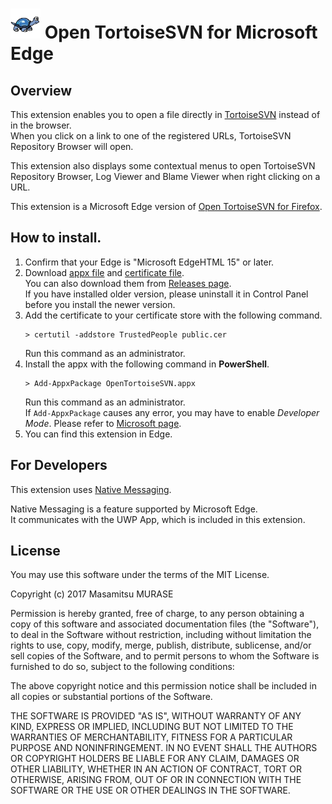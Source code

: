 # ![Open TortoiseSVN logo](https://raw.githubusercontent.com/masamitsu-murase/open_tortoise_svn_for_microsoft_edge/master/extension/icons/icon48.png) Open TortoiseSVN for Microsoft Edge

## Overview

This extension enables you to open a file directly in [TortoiseSVN](http://tortoisesvn.tigris.org/) instead of in the browser.  
When you click on a link to one of the registered URLs, TortoiseSVN Repository Browser will open.

This extension also displays some contextual menus to open TortoiseSVN Repository Browser, Log Viewer and Blame Viewer when right clicking on a URL.

This extension is a Microsoft Edge version of [Open TortoiseSVN for Firefox](https://addons.mozilla.org/en/firefox/addon/open-tortoisesvn/).

## How to install.

1. Confirm that your Edge is "Microsoft EdgeHTML 15" or later.
2. Download [appx file](https://github.com/masamitsu-murase/open_tortoise_svn_for_microsoft_edge/blob/master/package/OpenTortoiseSVN.appx?raw=true) and [certificate file](https://github.com/masamitsu-murase/open_tortoise_svn_for_microsoft_edge/blob/master/package/public.cer?raw=true).  
   You can also download them from [Releases page](https://github.com/masamitsu-murase/open_tortoise_svn_for_microsoft_edge/releases).  
   If you have installed older version, please uninstall it in Control Panel before you install the newer version.
3. Add the certificate to your certificate store with the following command.  
   ```
   > certutil -addstore TrustedPeople public.cer
   ```
   Run this command as an administrator.
4. Install the appx with the following command in **PowerShell**.
   ```
   > Add-AppxPackage OpenTortoiseSVN.appx
   ```
   Run this command as an administrator.  
   If `Add-AppxPackage` causes any error, you may have to enable *Developer Mode*. Please refer to [Microsoft page](https://docs.microsoft.com/en-US/windows/uwp/get-started/enable-your-device-for-development).
5. You can find this extension in Edge.

## For Developers

This extension uses [Native Messaging](https://docs.microsoft.com/en-us/microsoft-edge/extensions/guides/native-messaging).

Native Messaging is a feature supported by Microsoft Edge.  
It communicates with the UWP App, which is included in this extension.

## License

You may use this software under the terms of the MIT License.

Copyright (c) 2017 Masamitsu MURASE

Permission is hereby granted, free of charge, to any person obtaining a copy
of this software and associated documentation files (the "Software"), to deal
in the Software without restriction, including without limitation the rights
to use, copy, modify, merge, publish, distribute, sublicense, and/or sell
copies of the Software, and to permit persons to whom the Software is
furnished to do so, subject to the following conditions:

The above copyright notice and this permission notice shall be included in
all copies or substantial portions of the Software.

THE SOFTWARE IS PROVIDED "AS IS", WITHOUT WARRANTY OF ANY KIND, EXPRESS OR
IMPLIED, INCLUDING BUT NOT LIMITED TO THE WARRANTIES OF MERCHANTABILITY,
FITNESS FOR A PARTICULAR PURPOSE AND NONINFRINGEMENT. IN NO EVENT SHALL THE
AUTHORS OR COPYRIGHT HOLDERS BE LIABLE FOR ANY CLAIM, DAMAGES OR OTHER
LIABILITY, WHETHER IN AN ACTION OF CONTRACT, TORT OR OTHERWISE, ARISING FROM,
OUT OF OR IN CONNECTION WITH THE SOFTWARE OR THE USE OR OTHER DEALINGS IN
THE SOFTWARE.

